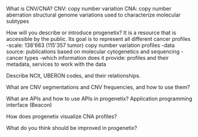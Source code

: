  What is CNV/CNA?
 CNV: copy number variation
 CNA: copy number aberration
 structural genome variations
 used to characterize molecular subtypes
 
How will you describe or introduce progenetix?
It is a resource that is accessible by the public. Its goal is to represent all different cancer profiles
-scale: 138'663 (115'357 tumor) copy number variation profiles
-data source: publications based on molecular cytogenetics and sequencing
-cancer types
-which information does it provide: profiles and their metadata, services to work with the data

Describe NClt, UBERON codes, and their relationships.

What are CNV segmentations and CNV frequencies, and how to use them?

What are APIs and how to use APIs in progenetix?
Application programming interface (Beacon)

How does progenetix visualize CNA profiles?

What do you think should be improved in progenetix?
